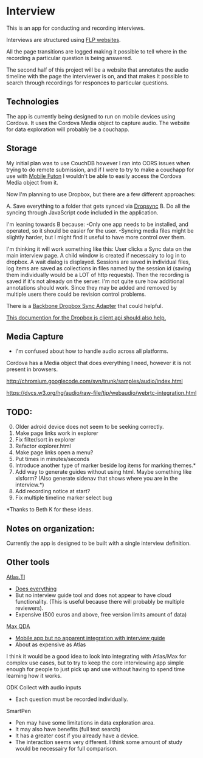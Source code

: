 Interview
=========

This is an app for conducting and recording interviews.

Interviews are structured using [FLP websites](https://github.com/nathanathan/FeelsLikePHP).

All the page transitions are logged making it possible to tell where in the recording a particular question is being answered.

The second half of this project will be a website that annotates the audio timeline with the page the interviewer is on,
and that makes it possible to search through recordings for responces to particular questions.

Technologies
------------

The app is currently being designed to run on mobile devices using Cordova.
It uses the Cordova Media object to capture audio.
The website for data exploration will probably be a couchapp.


Storage
-------

My initial plan was to use CouchDB however I ran into CORS issues when trying to do remote submission, and if I were to try to make a couchapp for use with [Mobile Futon](https://github.com/daleharvey/Android-MobileFuton) I wouldn't be able to easily access the Cordova Media object from it.

Now I'm planning to use Dropbox, but there are a few different approaches:

A. Save everything to a folder that gets synced via [Dropsync](https://play.google.com/store/apps/details?id=com.ttxapps.dropsync&hl=en)
B. Do all the syncing through JavaScript code included in the application.

I'm leaning towards B because:
-Only one app needs to be installed, and operated, so it should be easier for the user.
-Syncing media files might be slightly harder, but I might find it useful to have more control over them.

I'm thinking it will work something like this:
User clicks a Sync data on the main interview page.
A child window is created if necessairy to log in to dropbox.
A wait dialog is displayed.
Sessions are saved in individual files,
log items are saved as collections in files named by the session id (saving them individually would be a LOT of http requests).
Then the recording is saved if it's not already on the server.
I'm not quite sure how additional annotations should work.
Since they may be added and removed by multiple users there could be revision control problems.

There is a [Backbone Dropbox Sync Adapter](http://coffeedoc.info/github/dropbox/dropbox-js/master/classes/Dropbox/Client.html) that could helpful.

[This documention for the Dropbox js client api should also help.](http://coffeedoc.info/github/dropbox/dropbox-js/master/classes/Dropbox/Client.html)


Media Capture
-------------

* I'm confused about how to handle audio across all platforms.

Cordova has a Media object that does everything I need, however it is not present in browsers.

http://chromium.googlecode.com/svn/trunk/samples/audio/index.html

https://dvcs.w3.org/hg/audio/raw-file/tip/webaudio/webrtc-integration.html

TODO:
-----

0. Older adroid device does not seem to be seeking correctly.
1. Make page links work in explorer
2. Fix filter/sort in explorer
3. Refactor explorer.html
4. Make page links open a menu?
5. Put times in minutes/seconds
6. Introduce another type of marker beside log items for marking themes.*
7. Add way to generate guides without using html. Maybe something like xlsform?
(Also generate sidenav that shows where you are in the interview.*)
8. Add recording notice at start?
9. Fix multiple timeline marker select bug

*Thanks to Beth K for these ideas.

Notes on organization:
----------------------

Currently the app is designed to be built with a single interview definition.

Other tools
------------

[Atlas.TI](http://www.atlasti.com/)

 * [Does everything](http://www.atlasti.com/features.html)
 * But no interview guide tool and does not appear to have cloud functionality. (This is useful because there will probably be multiple reviewers).
 * Expensive (500 euros and above, free version limits amount of data)

[Max QDA](http://www.maxqda.com)

 * [Mobile app but no apparent integration with interview guide](http://www.maxqda.com/products/maxqda11/mobile-app/maxapp-features)
 * About as expensive as Atlas

I think it would be a good idea to look into integrating with Atlas/Max for complex use cases, but to try to keep the core interviewing app simple enough for people to just pick up and use without having to spend time learning how it works.

ODK Collect with audio inputs

 * Each question must be recorded individually.
 
SmartPen

 * Pen may have some limitations in data exploration area.
 * It may also have benefits (full text search)
 * It has a greater cost if you already have a device.
 * The interaction seems very different. I think some amount of study would be necessairy for full comparison.
